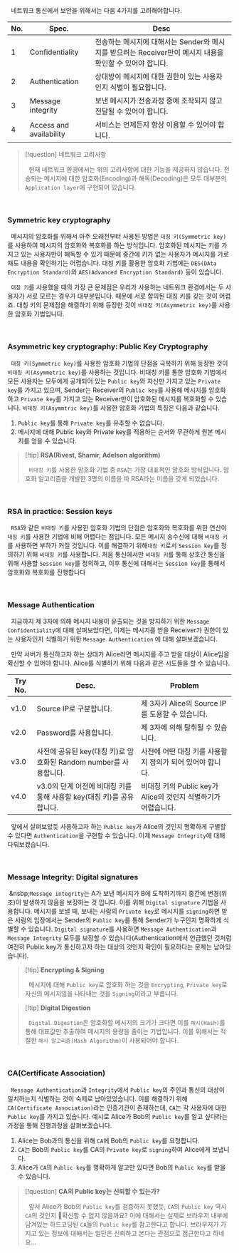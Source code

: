 
&nbsp;&nbsp;네트워크 통신에서 보안을 위해서는 다음 4가지를 고려해야합니다.

| No. | Spec. | Desc |
| --- | --- | --- |
| 1 | Confidentiality | 전송하는 메시지에 대해서는 Sender와 메시지를 받으려는 Receiver만이 메시지 내용을 확인할 수 있어야 합니다. |
| 2 | Authentication | 상대방이 메시지에 대한 권한이 있는 사용자인지 식별이 필요합니다. |
| 3 | Message integrity | 보낸 메시지가 전송과정 중에 조작되지 않고 전달될 수 있어야 합니다. |
| 4 | Access and availability | 서비스는 언제든지 항상 이용할 수 있어야 합니다. |


> [!question] 네트워크 고려사항
> 
> &nbsp;&nbsp;현재 네트워크 환경에서는 위의 고려사항에 대한 기능을 제공하지 않습니다. 전송되는 메시지에 대한 암호화(Encoding)과 해독(Decoding)은 모두 대부분의 `Application layer`에 구현되어 있습니다.

<br>

### Symmetric key cryptography

&nbsp;&nbsp;메시지의 암호화를 위해서 아주 오래전부터 사용된 방법은 `대칭 키(Symmetric key)`를 사용하여 메시지의 암호화와 복호화를 하는 방식입니다. 암호화된 메시지는 키를 가지고 있는 사용자만이 해독할 수 있기 때문에 중간에 키가 없는 사용자가 메시지를 가로채도 내용을 확인하기는 어렵습니다. 대칭 키를 활용한 암호화 기법에는 `DES(DAta Encryption Standard)`와 `AES(Advanced Encryption Standard)` 등이 있습니다.

&nbsp;&nbsp;`대칭 키`를 사용했을 때의 가장 큰 문제점은 우리가 사용하는 네트워크 환경에서는 두 사용자가 서로 모르는 경우가 대부분입니다. 때문에 서로 합의된 대칭 키를 갖는 것이 어렵죠. 대칭 키의 문제점을 해결하기 위해 등장한 것이 `비대칭 키(Asymmetric key)`를 사용한 암호화 기법입니다.

<br>

### Asymmetric key cryptography: Public Key Cryptography

&nbsp;&nbsp;`대칭 키(Symmetric key)`를 사용한 암호화 기법의 단점을 극복하기 위해 등장한 것이 `비대칭 키(Asymmetric key)`를 사용하는 것입니다. 비대칭 키를 통한 암호화 기법에서 모든 사용자는 모두에게 공개되어 있는 `Public key`와 자신만 가지고 있는 `Private key`를 가지고 있으며, Sender는 Receiver의 `Public key`를 사용해 메시지를 암호화하고 `Private key`를 가지고 있는 Receiver만이 암호화된 메시지를 복호화할 수 있습니다. `비대칭 키(Asymmtric key)`를 사용한 암호화 기법의 특징은 다음과 같습니다.

1. `Public key`를 통해 `Private key`를 유추할 수 없습니다.
2. 메시지에 대해 Public key와 Private key를 적용하는 순서와 무관하게 원본 메시지를 얻을 수 있습니다.

> [!tip] **RSA(Rivest, Shamir, Adelson algorithm)**
> 
> &nbsp;&nbsp;`비대칭 키`를 사용한 암호화 기법 중 `RSA`는 가장 대표적인 암호화 방식입니다. 암호화 알고리즘을 개발한 3명의 이름을 따 RSA라는 이름을 갖게 되었습니다.


<br>

### RSA in practice: Session keys

&nbsp;&nbsp;`RSA`와 같은 `비대칭 키`를 사용한 암호화 기법의 단점은 암호화와 복호화를 위한 연산이 `대칭 키`를 사용한 기법에 비해 어렵다는 점입니다. 모든 메시지 송수신에 대해 `비대칭 키`를 사용하면 부하가 커질 것입니다. 이를 해결하기 위해`대칭 키`로서 `Session key`를 정의하기 위해 `비대칭 키`를 사용합니다. 처음 통신에서만 `비대칭 키`를 통해 상호간 통신을 위해 사용할 `Session key`를 정의하고, 이후 통신에 대해서는 `Session key`를 통해서 암호화와 복호화를 진행합니다

<br>

### Message Authentication

&nbsp;&nbsp;지금까지 제 3자에 의해 메시지 내용이 유출되는 것을 방지하기 위한 `Message Confidentiality`에 대해 살펴보았다면, 이제는 메시지를 받을 Receiver가 권한이 있는 사용자인지 식별하기 위한 `Message Authentication` 에 대해 살펴보겠습니다.

&nbsp;&nbsp;만약 서버가 통신하고자 하는 상대가 Alice라면 메시지를 주고 받을 대상이 Alice임을 확신할 수 있어야 합니다. Alice를 식별하기 위해 다음과 같은 시도들을 할 수 있습니다.

| Try No. | Desc. | Problem|
| --- | --- | --- |
| v1.0 | Source IP로 구분합니다. | 제 3자가 Alice의 Source IP를 도용할 수 있습니다. |
| v2.0 | Password를 사용합니다. | 제 3자에 의해 탈취될 수 있습니다. |
| v3.0 | 사전에 공유된 key(대칭 키)로 암호화된 Random number를 사용합니다. | 사전에 어떤 대칭 키를 사용할 지 정의가 되어 있어야 합니다. |
| v4.0 | v3.0의 단계 이전에 비대칭 키를 통해 사용할 key(대칭 키)를 공유합니다. | 비대칭 키의 Public key가 Alice의 것인지 식별하기가 어렵습니다. |

&nbsp;&nbsp;앞에서 살펴보았듯 사용하고자 하는 `Public key`가 Alice의 것인지 명확하게 구별할 수 있다면 `Authentication`을 구현할 수 있습니다. 이제 `Message Integrity`에 대해 다뤄보겠습니다.

<br>

### Message Integrity: Digital signatures

&nbsp;&nsbp;`Message integrity`는 A가 보낸 메시지가 B에 도착하기까지 중간에 변경(위조)이 발생하지 않음을 보장하는 것 입니다. 이를 위해 `Digital signature` 기법을 사용합니다. 메시지를 보낼 때, 보내는 사람의 `Private key`로 메시지를 `signing`하면 받은 사람의 입장에서는 Sender의 `Public key`를 통해 Sender가 누구인지 명확하게 식별할 수 있습니다. `Digital signature`를 사용하면 `Message Authentication`과 `Message Integrity` 모두를 보장할 수 있습니다(Authentication에서 언급했던 것처럼 여전히 Public key가 통신하고자 하는 대상의 것인지 확인이 필요하다는 문제는 남아있습니다).

> [!tip] **Encrypting & Signing**
> 
> &nbsp;&nbsp;메시지에 대해 `Public key`로 암호화 하는 것을 `Encrypting`, `Private key`로 자신의 메시지임을 나타내는 것을 `Signing`이라고 부릅니다.

> [!tip] **Digital Digestion**
> 
> &nbsp;&nbsp;`Digital Digestion`은 암호화할 메시지의 크기가 크다면 이를 `해시(Hash)`를 통해 대표값만 추출하여 메시지의 용량을 줄이는 기법입니다. 이를 위해서는 적절한 `해시 알고리즘(Hash Algorithm)`이 사용되어야 합니다.

<br>

### CA(Certificate Association)

&nbsp;&nbsp;`Message Authentication`과 `Integrity`에서 `Public key`의 주인과 통신의 대상이 일치하는지 식별하는 것이 숙제로 남아있었습니다. 이를 해결하기 위해 `CA(Certificate Association)`라는 인증기관이 존재하는데, `CA`는 각 사용자에 대한 `Public key`를 가지고 있습니다. 예시로 Alice가 Bob의 `Public key`를 알고 싶다라는 가정을 통해 진행과정을 살펴보겠습니다.

1. Alice는 Bob과의 통신을 위해 `CA`에 Bob의 `Public key`를 요청합니다.
2. `CA`는 Bob의 `Public key`를 CA의 `Private key`로 `signing`하여 Alice에게 보냅니다.
3. Alice가 `CA`의 `Public key`를 명확하게 알고만 있다면 Bob의 `Public key`를 받을 수 있습니다.

> [!question] **CA의 Public key는 신뢰할 수 있는가?**
> 
> &nbsp;&nbsp;앞서 Alice가 Bob의 `Public key`를 검증하지 못했듯, `CA`의 `Public key` 역시 `CA`의 것인지 확신할 수 없지 않을까요? 이에 대해서는 실제로 브라우저 내부에 담겨있는 하드코딩된 `CA`들의 `Public key`를 참고한다고 합니다. 브라우저가 가지고 있는 정보에 대해서는 일단은 신뢰하고 본다는 관점으로 접근한다고 하네요...